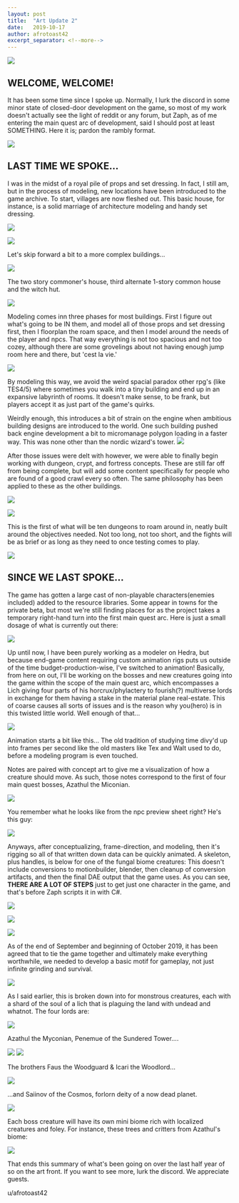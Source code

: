 ```yaml
---
layout: post
title:  "Art Update 2"
date:   2019-10-17
author: afrotoast42
excerpt_separator: <!--more-->
---
```


![](https://i.imgur.com/TePpowW.jpg)

## WELCOME, WELCOME!

It has been some time since I spoke up. Normally, I lurk the discord in some minor state of
closed-door development on the game, so most of my work doesn't actually see the light of
reddit or any forum, but Zaph, as of me entering the main quest arc of development, said I
should post at least SOMETHING. Here it is; pardon the rambly format.

![](https://i.imgur.com/dC1oZsY.jpg)

## LAST TIME WE SPOKE...

I was in the midst of a royal pile of props and set dressing. In fact, I still am, but in the process
of modeling, new locations have been introduced to the game archive. To start, villages are
now fleshed out. This basic house, for instance, is a solid marriage of architecture modeling
and handy set dressing.

![](https://i.imgur.com/qY4D1ut.jpg)

![](https://i.imgur.com/x1jpjka.jpg)

Let's skip forward a bit to a more complex buildings...

![](https://i.imgur.com/qKT1v6m.jpg)

The two story commoner's house, third alternate 1-story common house and the witch hut.

![](https://i.imgur.com/tT2965I.jpg)

Modeling comes inn three phases for most buildings. First I figure out what's going to be IN
them, and model all of those props and set dressing first, then I floorplan the roam space, and
then I model around the needs of the player and npcs. That way everything is not too
spacious and not too cozey, although there are some grovelings about not having enough
jump room here and there, but 'cest la vie.'

![](https://i.imgur.com/L5WpyCc.jpg)

By modeling this way, we avoid the weird spacial paradox other rpg's (like TES4/5) where
sometimes you walk into a tiny building and end up in an expansive labyrinth of rooms. It
doesn't make sense, to be frank, but players accept it as just part of the game's quirks.

Weirdly enough, this introduces a bit of strain on the engine when ambitious building designs
are introduced to the world. One such building pushed back engine development a bit to
micromanage polygon loading in a faster way. This was none other than the nordic wizard's
tower.
![](https://i.imgur.com/Az0s1fN.jpg)

After those issues were delt with however, we were able to finally begin working with
dungeon, crypt, and fortress concepts. These are still far off from being complete, but will add
some content specifically for people who are found of a good crawl every so often. The same
philosophy has been applied to these as the other buildings.

![](https://i.imgur.com/LXgQ8qh.jpg)

![](https://i.imgur.com/pWKHFQo.jpg)

This is the first of what will be ten dungeons to roam around in, neatly built around the
objectives needed. Not too long, not too short, and the fights will be as brief or as long as
they need to once testing comes to play.


![](https://i.imgur.com/rJKuzwb.jpg)

## SINCE WE LAST SPOKE...

The game has gotten a large cast of non-playable characters(enemies included) added to the
resource libraries. Some appear in towns for the private beta, but most we're still finding
places for as the project takes a temporary right-hand turn into the first main quest arc. Here
is just a small dosage of what is currently out there:

![](https://i.imgur.com/J6uPcy1.jpg)

Up until now, I have been purely working as a modeler on Hedra, but because end-game
content requiring custom animation rigs puts us outside of the time budget-production-wise,
I've switched to animation! Basically, from here on out, I'll be working on the bosses and new
creatures going into the game within the scope of the main quest arc, which encompasses a
Lich giving four parts of his horcrux/phylactery to fourish(?) multiverse lords in exchange for
them having a stake in the material plane real-estate. This of coarse causes all sorts of issues
and is the reason why you(hero) is in this twisted little world. Well enough of that...

![](https://i.imgur.com/4rM2fAs.jpg)

Animation starts a bit
like this... The old
tradition of studying
time divy'd up into
frames per second like
the old masters like
Tex and Walt used to
do, before a modeling
program is even
touched.


Notes are paired with concept
art to give me a visualization of
how a creature should move. As
such, those notes correspond to
the first of four main quest
bosses, Azathul the Miconian.

![](https://i.imgur.com/PPHQVH2.jpg)

You remember what he looks
like from the npc preview sheet
right? He's this guy:

![](https://i.imgur.com/Txg9aQR.jpg)

Anyways, after conceptualizing, frame-direction, and modeling, then it's rigging so all of that
written down data can be quickly animated. A skeleton, plus handles, is below for one of the
fungal biome creatures:
This doesn't include
conversions to motionbuilder,
blender, then cleanup of
conversion artifacts, and
then the final DAE output
that the game uses. As you
can see, **THERE ARE A LOT
OF STEPS** just to get just
one character in the game,
and that's before Zaph
scripts it in with C#.

![](https://i.imgur.com/3ZHTzce.jpg)

![](https://i.imgur.com/b1SngFu.jpg)


![](https://i.imgur.com/sopaoE7.jpg)

As of the end of September and beginning of October 2019, it has been agreed that to tie the
game together and ultimately make everything worthwhile, we needed to develop a basic
motif for gameplay, not just infinite grinding and survival.

![](https://i.imgur.com/2TnXpJq.jpg)

As I said earlier, this is broken down into for monstrous creatures, each with a shard of the
soul of a lich that is plaguing the land with undead and whatnot. The four lords are:

![](https://i.imgur.com/Dwmisqv.jpg)

Azathul the Myconian, Penemue of the Sundered Tower....


![](https://i.imgur.com/bh8l7Kd.jpg) ![](https://i.imgur.com/CiiTq00.jpg)

The brothers Faus the Woodguard & Icari the Woodlord...

![](https://i.imgur.com/OPool54.jpg)

...and Saiinov of the Cosmos, forlorn deity of a now
dead planet.

![](https://i.imgur.com/CfPWkFp.jpg)

Each boss creature will have its own mini biome
rich with localized creatures and foley. For instance,
these trees and critters from Azathul's biome:

![](https://i.imgur.com/SYa8yqb.jpg)

That ends this summary of what's been going on over the last half year of so on the art front.
If you want to see more, lurk the discord. We appreciate guests.

u/afrotoast42

